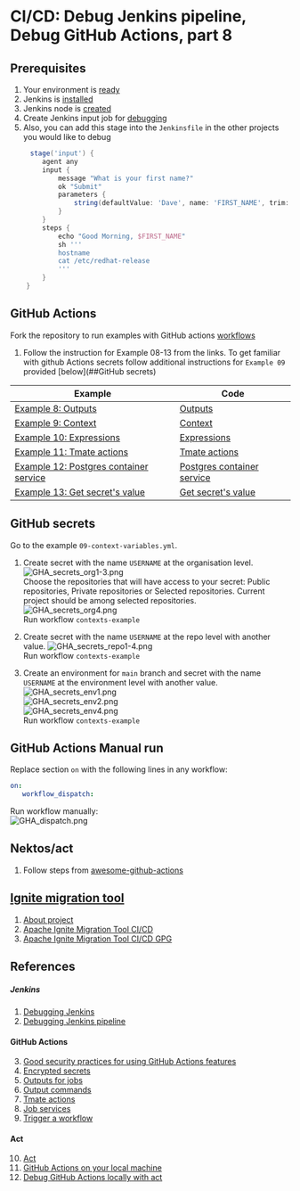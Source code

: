 # CI/CD: Debug Jenkins pipeline, Debug GitHub Actions, part 8

## Prerequisites
1. Your environment is [ready](https://github.com/Alliedium/awesome-jenkins#prerequisites)      
2. Jenkins is [installed](https://github.com/Alliedium/awesome-jenkins#instructions-to-install-jenkins-with-ansible-playbook)     
3. Jenkins node is [created](https://github.com/Alliedium/awesome-jenkins#create-jenkins-node-on-vm)       
4. Create Jenkins input job for [debugging](https://github.com/Alliedium/awesome-jenkins#create-jenkins-input-job)      
5. Also, you can add this stage into the `Jenkinsfile` in the other projects you would like to debug 
```groovy
     stage('input') {
        agent any
        input {
            message "What is your first name?"
            ok "Submit"
            parameters {
                string(defaultValue: 'Dave', name: 'FIRST_NAME', trim: true)
            }
        }
        steps {
            echo "Good Morning, $FIRST_NAME"
            sh '''
            hostname
            cat /etc/redhat-release
            '''
        }
    }
```

## GitHub Actions

Fork the repository to run examples with GitHub actions [workflows](https://github.com/Alliedium/awesome-github-actions/)
1. Follow the instruction for Example 08-13 from the links. To get familiar with github Actions secrets follow additional instructions for `Example 09` provided [below](##GitHub secrets)

| Example                                                                                                                   | Code                                                                                                                  |
|---------------------------------------------------------------------------------------------------------------------------|-----------------------------------------------------------------------------------------------------------------------|
| [Example 8: Outputs](https://github.com/Alliedium/awesome-github-actions#example-08-outputs)                              | [Outputs](https://github.com/Alliedium/awesome-github-actions/blob/main/.github/workflows/08-outputs.yml)         |
| [Example 9: Context](https://github.com/Alliedium/awesome-github-actions#example-09-context)                              | [Context](https://github.com/Alliedium/awesome-github-actions/blob/main/.github/workflows/09-context-variables.yml)      |
| [Example 10: Expressions](https://github.com/Alliedium/awesome-github-actions#example-10-expressions)                     | [Expressions](https://github.com/Alliedium/awesome-github-actions/blob/main/.github/workflows/10-context-expressions.yml)         |
| [Example 11: Tmate actions](https://github.com/Alliedium/awesome-github-actions#example-11-tmate-terminal)                | [Tmate actions](https://github.com/Alliedium/awesome-github-actions/blob/main/.github/workflows/11-tmate.yml) |
| [Example 12: Postgres container service](https://github.com/Alliedium/awesome-github-actions#example-12-postgres-service) | [Postgres container service](https://github.com/Alliedium/awesome-github-actions/blob/main/.github/workflows/12-postgres-example.yml)   |
| [Example 13: Get secret's value](https://github.com/Alliedium/awesome-github-actions#example-13-get-secret-value)         | [Get secret's value](https://github.com/Alliedium/awesome-github-actions/blob/main/.github/workflows/13-get-secret-value.yml)       |


## GitHub secrets

Go to the example `09-context-variables.yml`.    
1. Create secret with the name `USERNAME` at the organisation level.    
![GHA_secrets_org1-3.png](./images/GHA_secrets_org1-3.png)     
Choose the repositories that will have access to your secret: Public repositories, Private repositories or Selected repositories. Current project should be among selected repositories.        
![GHA_secrets_org4.png](./images/GHA_secrets_org4.png)     
Run workflow `contexts-example`     

2. Create secret with the name `USERNAME` at the repo level with another value.
![GHA_secrets_repo1-4.png](./images/GHA_secrets_repo1-4.png)     
Run workflow `contexts-example`    

3. Create an environment for `main` branch and secret with the name `USERNAME` at the environment level with another value.     
![GHA_secrets_env1.png](./images/GHA_secrets_env1.png)      
![GHA_secrets_env2.png](./images/GHA_secrets_env2.png)       
![GHA_secrets_env4.png](./images/GHA_secrets_env3.png)      
Run workflow `contexts-example`     

## GitHub Actions Manual run
Replace section `on` with the following lines in any workflow: 
```yaml
on:
   workflow_dispatch:
```
Run workflow manually:     
![GHA_dispatch.png](./images/GHA_dispatch.png)

## Nektos/act
1. Follow steps from [awesome-github-actions](https://github.com/Alliedium/awesome-github-actions#nektos-act)

## [Ignite migration tool](https://github.com/Alliedium/ignite-migration-tool)

1. [About project](https://github.com/Alliedium/ignite-migration-tool/blob/main/README.md)
2. [Apache Ignite Migration Tool CI/CD](https://github.com/Alliedium/ignite-migration-tool/blob/main/README_CI.md)
3. [Apache Ignite Migration Tool CI/CD GPG](https://github.com/Alliedium/ignite-migration-tool/blob/main/README_GPG.md)

## References

##### Jenkins 
1. [Debugging Jenkins](https://www.reddit.com/r/jenkinsci/comments/z2qqbc/debugging_jenkins_by_inserting_a_breakpoint/)
2. [Debugging Jenkins pipeline](https://notes.asaleh.net/posts/debugging-jenkins-pipeline/)

#### GitHub Actions
3. [Good security practices for using GitHub Actions features](https://docs.github.com/en/actions/security-guides/security-hardening-for-github-actions)
4. [Encrypted secrets](https://docs.github.com/en/actions/security-guides/encrypted-secrets)
5. [Outputs for jobs](https://docs.github.com/en/actions/using-jobs/defining-outputs-for-jobs)
6. [Output commands](https://github.blog/changelog/2022-10-11-github-actions-deprecating-save-state-and-set-output-commands/)
7. [Tmate actions](https://github.com/mxschmitt/action-tmate)
8. [Job services](https://docs.github.com/en/actions/using-workflows/workflow-syntax-for-github-actions#jobsjob_idservices)
9. [Trigger a workflow](https://docs.github.com/en/actions/using-workflows/triggering-a-workflow)

#### Act
10. [Act](https://github.com/nektos/act)
11. [GitHub Actions on your local machine](https://dev.to/ken_mwaura1/run-github-actions-on-your-local-machine-bdm)
12. [Debug GitHub Actions locally with act](https://everyday.codes/tutorials/debug-github-actions-locally-with-act/)


